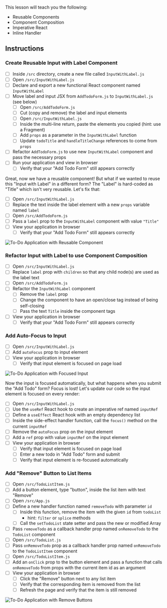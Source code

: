 This lesson will teach you the following:

- Reusable Components
- Component Composition
- Imperative React
- Inline Handler

## Instructions

### Create Reusable Input with Label Component

- [ ] Inside `/src` directory, create a new file called `InputWithLabel.js`
- [ ] Open `/src/InputWithLabel.js`
- [ ] Declare and export a new functional React component named `InputWithLabel`
- [ ] Move label and input JSX from `AddTodoForm.js` to `InputWithLabel.js` (see below)
    - [ ] Open `/src/AddTodoForm.js`
    - [ ] Cut (copy and remove) the label and input elements
    - [ ] Open `/src/InputWithLabel.js`
    - [ ] Inside the multi-line return, paste the elements you copied (hint: use a Fragment)
    - [ ] Add `props` as a parameter in the `InputWithLabel` function
    - [ ] Update `todoTitle` and `handleTitleChange` references to come from `props`
- [ ] Refactor `AddTodoForm.js` to use new `InputWithLabel` component and pass the necessary props
- [ ] Run your application and view in browser
    - [ ] Verify that your "Add Todo Form" still appears correctly

Great, now we have a reusable component! But what if we wanted to reuse this "Input with Label" in a different form? The "Label" is hard-coded as "Title" which isn't very reusable. Let's fix that:

- [ ] Open `/src/InputWithLabel.js`
- [ ] Replace the text inside the label element with a new `props` variable named `label`
- [ ] Open `/src/AddTodoForm.js`
- [ ] Pass a `label` prop to the `InputWithLabel` component with value `"Title"`
- [ ] View your application in browser
    - [ ] Verify that your "Add Todo Form" still appears correctly

![To-Do Application with Reusable Component](https://github.com/Code-the-Dream-School/ctd-react-egret/wiki/assets/lesson-1-6/reusable-component.png)

### Refactor Input with Label to use Component Composition

- [ ] Open `/src/InputWithLabel.js`
- [ ] Replace `label` prop with `children` so that any child node(s) are used as the label text
- [ ] Open `/src/AddTodoForm.js`
- [ ] Refactor the `InputWithLabel` component
    - [ ] Remove the `label` prop
    - [ ] Change the component to have an open/close tag instead of being self-closing
    - [ ] Pass the text `Title` inside the component tags
- [ ] View your application in browser
    - [ ] Verify that your "Add Todo Form" still appears correctly

### Add Auto-Focus to Input

- [ ] Open `/src/InputWithLabel.js`
- [ ] Add `autoFocus` prop to input element
- [ ] View your application in browser
    - [ ] Verify that input element is focused on page load

![To-Do Application with Focused Input](https://github.com/Code-the-Dream-School/ctd-react-egret/wiki/assets/lesson-1-6/imperative-focus.png)

Now the input is focused automatically, but what happens when you submit the "Add Todo" form? Focus is lost! Let's update our code so the input element is focused on every render:

- [ ] Open `/src/InputWithLabel.js`
- [ ] Use the `useRef` React hook to create an imperative ref named `inputRef`
- [ ] Define a `useEffect` React hook with an empty dependency list
- [ ] Inside the side-effect handler function, call the `focus()` method on the current `inputRef`
- [ ] Remove the `autoFocus` prop on the input element
- [ ] Add a `ref` prop with value `inputRef` on the input element
- [ ] View your application in browser
    - [ ] Verify that input element is focused on page load
    - [ ] Enter a new todo in "Add Todo" form and submit
    - [ ] Verify that input element is re-focused automatically

### Add "Remove" Button to List Items

- [ ] Open `/src/TodoListItem.js`
- [ ] Add a button element, type "button", inside the list item with text "Remove"
- [ ] Open `/src/App.js`
- [ ] Define a new handler function named `removeTodo` with parameter `id`
    - [ ] Inside this function, remove the item with the given `id` from `todoList`
        - hint: `filter` or `splice` methods
    - [ ] Call the `setTodoList` state setter and pass the new or modified Array
- [ ] Pass `removeTodo` as a callback handler prop named `onRemoveTodo` to the `TodoList` component
- [ ] Open `/src/TodoList.js`
- [ ] Pass `onRemoveTodo` prop as a callback handler prop named `onRemoveTodo` to the `TodoListItem` component
- [ ] Open `/src/TodoListItem.js`
- [ ] Add an `onClick` prop to the button element and pass a function that calls `onRemoveTodo` from props with the current item id as an argument
- [ ] View your application in browser
    - [ ] Click the "Remove" button next to any list item
    - [ ] Verify that the corresponding item is removed from the list
    - [ ] Refresh the page and verify that the item is still removed

![To-Do Application with Remove Buttons](https://github.com/Code-the-Dream-School/ctd-react-egret/wiki/assets/lesson-1-6/remove-handler.png)